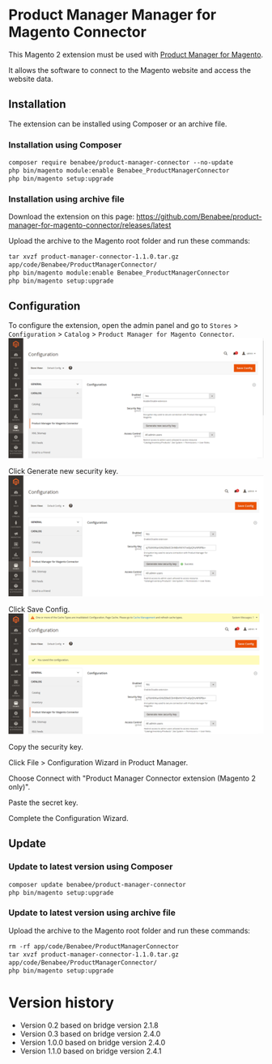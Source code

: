 # Product Manager Manager for Magento Connector

This Magento 2 extension must be used with
[Product Manager for Magento](https://www.benabee.com/en/product-manager-for-magento).

It allows the software to connect to the Magento website and access the website data.



## Installation

The extension can be installed using Composer or an archive file.

### Installation using Composer
```
composer require benabee/product-manager-connector --no-update
php bin/magento module:enable Benabee_ProductManagerConnector
php bin/magento setup:upgrade
```

### Installation using archive file

Download the extension on this page:
https://github.com/Benabee/product-manager-for-magento-connector/releases/latest


Upload the archive to the Magento root folder and run these commands:
```
tar xvzf product-manager-connector-1.1.0.tar.gz app/code/Benabee/ProductManagerConnector/
php bin/magento module:enable Benabee_ProductManagerConnector
php bin/magento setup:upgrade
```


## Configuration

To configure the extension, open the admin panel and go to ```Stores``` > ```Configuration``` > ```Catalog``` > ```Product Manager for Magento Connector```.
![](doc/installation1.png)

Click Generate new security key.
![](doc/installation2.png)

Click Save Config.
![](doc/installation3.png)

Copy the security key.

Click File > Configuration Wizard in Product Manager.

Choose Connect with "Product Manager Connector extension (Magento 2 only)".

Paste the secret key.

Complete the Configuration Wizard.

## Update
### Update to latest version using Composer
```
composer update benabee/product-manager-connector
php bin/magento setup:upgrade
```

### Update to latest version using archive file
Upload the archive to the Magento root folder and run these commands:
```
rm -rf app/code/Benabee/ProductManagerConnector
tar xvzf product-manager-connector-1.1.0.tar.gz app/code/Benabee/ProductManagerConnector/
php bin/magento setup:upgrade
```

Version history
===============
- Version 0.2 based on bridge version 2.1.8
- Version 0.3 based on bridge version 2.4.0
- Version 1.0.0 based on bridge version 2.4.0
- Version 1.1.0 based on bridge version 2.4.1


